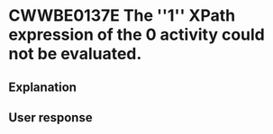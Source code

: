 # CWWBE0137E The ''1'' XPath expression of the 0 activity could not be evaluated.

## Explanation

## User response